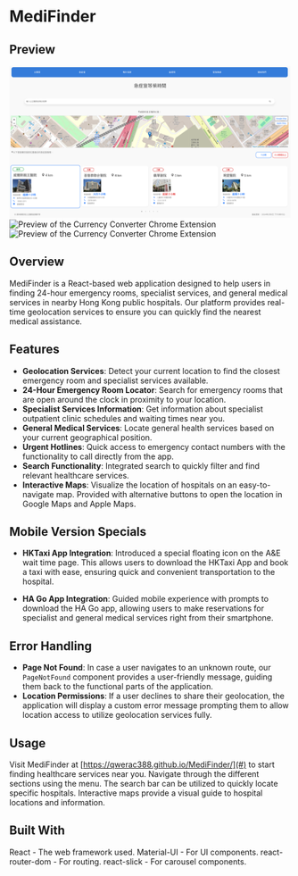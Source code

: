 # MediFinder

## Preview

![Preview of the Currency Converter Chrome Extension](/Image1.png)
![Preview of the Currency Converter Chrome Extension](/Image2.png)
![Preview of the Currency Converter Chrome Extension](/Image3.png)

## Overview

MediFinder is a React-based web application designed to help users in finding 24-hour emergency rooms, specialist services, and general medical services in nearby Hong Kong public hospitals. Our platform provides real-time geolocation services to ensure you can quickly find the nearest medical assistance.

## Features

- **Geolocation Services**: Detect your current location to find the closest emergency room and specialist services available.
- **24-Hour Emergency Room Locator**: Search for emergency rooms that are open around the clock in proximity to your location.
- **Specialist Services Information**: Get information about specialist outpatient clinic schedules and waiting times near you.
- **General Medical Services**: Locate general health services based on your current geographical position.
- **Urgent Hotlines**: Quick access to emergency contact numbers with the functionality to call directly from the app.
- **Search Functionality**: Integrated search to quickly filter and find relevant healthcare services.
- **Interactive Maps**: Visualize the location of hospitals on an easy-to-navigate map. Provided with alternative buttons to open the location in Google Maps and Apple Maps.

## Mobile Version Specials

- **HKTaxi App Integration**: Introduced a special floating icon on the A&E wait time page. This allows users to download the HKTaxi App and book a taxi with ease, ensuring quick and convenient transportation to the hospital.

- **HA Go App Integration**: Guided mobile experience with prompts to download the HA Go app, allowing users to make reservations for specialist and general medical services right from their smartphone.

## Error Handling

- **Page Not Found**: In case a user navigates to an unknown route, our `PageNotFound` component provides a user-friendly message, guiding them back to the functional parts of the application.
- **Location Permissions**: If a user declines to share their geolocation, the application will display a custom error message prompting them to allow location access to utilize geolocation services fully.

## Usage

Visit MediFinder at [https://qwerac388.github.io/MediFinder/](#) to start finding healthcare services near you. Navigate through the different sections using the menu. The search bar can be utilized to quickly locate specific hospitals. Interactive maps provide a visual guide to hospital locations and information.

## Built With

React - The web framework used.
Material-UI - For UI components.
react-router-dom - For routing.
react-slick - For carousel components.
